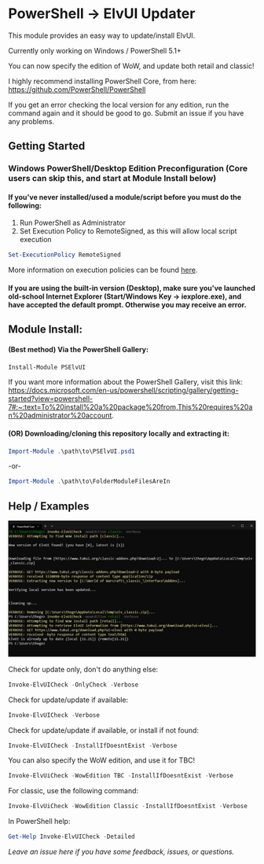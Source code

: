 PowerShell -> ElvUI Updater
======
This module provides an easy way to update/install ElvUI.

Currently only working on Windows / PowerShell 5.1+

You can now specify the edition of WoW, and update both retail and classic!

I highly recommend installing PowerShell Core, from here: https://github.com/PowerShell/PowerShell

If you get an error checking the local version for any edition, run the command again and it should be good to go.
Submit an issue if you have any problems.

## Getting Started
### Windows PowerShell/Desktop Edition Preconfiguration (Core users can skip this, and start at Module Install below)
#### If you've never installed/used a module/script before you must do the following:

1. Run PowerShell as Administrator
2. Set Execution Policy to RemoteSigned, as this will allow local script execution

```powershell
Set-ExecutionPolicy RemoteSigned
```

More information on execution policies can be found [here](https://docs.microsoft.com/en-us/powershell/module/microsoft.powershell.core/about/about_execution_policies?view=powershell-6).

#### If you are using the built-in version (Desktop), make sure you've launched old-school Internet Explorer (Start/Windows Key -> iexplore.exe), and have accepted the default prompt. Otherwise you may receive an error.

Module Install: 
------

#### (Best method) Via the PowerShell Gallery:

```powershell
Install-Module PSElvUI
```

If you want more information about the PowerShell Gallery, visit this link:
https://docs.microsoft.com/en-us/powershell/scripting/gallery/getting-started?view=powershell-7#:~:text=To%20install%20a%20package%20from,This%20requires%20an%20administrator%20account.

#### (OR) Downloading/cloning this repository locally and extracting it:

```powershell
Import-Module .\path\to\PSElvUI.psd1
```
-or-

```powershell
Import-Module .\path\to\FolderModuleFilesAreIn
```

Help / Examples
------

![examples](https://github.com/gngrninja/PSElvUI/blob/master/media/examples.PNG?raw=true)

Check for update only, don't do anything else:
```powershell
Invoke-ElvUICheck -OnlyCheck -Verbose
```

Check for update/update if available:
```powershell
Invoke-ElvUICheck -Verbose
```

Check for update/update if available, or install if not found:
```powershell
Invoke-ElvUICheck -InstallIfDoesntExist -Verbose
```

You can also specify the WoW edition, and use it for TBC!
```powershell
Invoke-ElvUiCheck -WowEdition TBC -InstallIfDoesntExist -Verbose
```

For classic, use the following command:
```powershell
Invoke-ElvUiCheck -WowEdition Classic -InstallIfDoesntExist -Verbose
```

In PowerShell help:

```powershell
Get-Help Invoke-ElvUICheck -Detailed 
```

*Leave an issue here if you have some feedback, issues, or questions.*